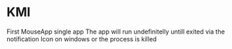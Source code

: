 # KMI
First MouseApp single app
The app will run undefinitelly untill exited via the notification Icon on windows or the process is killed 